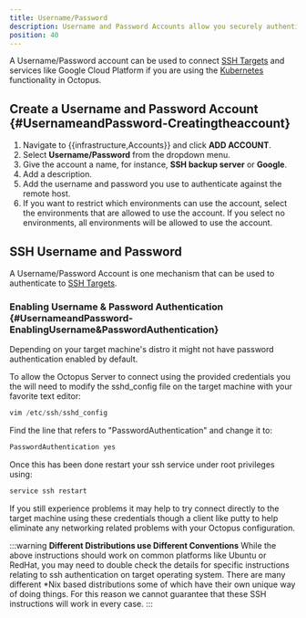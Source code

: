 ```yaml
---
title: Username/Password
description: Username and Password Accounts allow you securely authenticate with different services.
position: 40
---
```


A Username/Password account can be used to connect [SSH Targets](/docs/infrastructure/deployment-targets/ssh-targets/index.md) and services like Google Cloud Platform if you are using the [Kubernetes](/docs/deployment-examples/kubernetes-deployments/index.md) functionality in Octopus.

## Create a Username and Password Account {#UsernameandPassword-Creatingtheaccount}

1. Navigate to {{infrastructure,Accounts}} and click **ADD ACCOUNT**.
1. Select **Username/Password** from the dropdown menu.
1. Give the account a name, for instance, **SSH backup server** or **Google**.
1. Add a description.
1. Add the username and password you use to authenticate against the remote host.
1. If you want to restrict which environments can use the account, select the environments that are allowed to use the account. If you select no environments, all environments will be allowed to use the account.

## SSH Username and Password

A Username/Password Account is one mechanism that can be used to authenticate to [SSH Targets](/docs/infrastructure/deployment-targets/ssh-targets/index.md).

### Enabling Username & Password Authentication {#UsernameandPassword-EnablingUsername&amp;PasswordAuthentication}

Depending on your target machine's distro it might not have password authentication enabled by default.

To allow the Octopus Server to connect using the provided credentials you the will need to modify the sshd\_config file on the target machine with your favorite text editor:

```powershell
vim /etc/ssh/sshd_config
```
Find the line that refers to "PasswordAuthentication" and change it to:

```powershell
PasswordAuthentication yes
```

Once this has been done restart your ssh service under root privileges using:

```powershell
service ssh restart
```

If you still experience problems it may help to try connect directly to the target machine using these credentials though a client like putty to help eliminate any networking related problems with your Octopus configuration.

:::warning
**Different Distributions use Different Conventions**
While the above instructions should work on common platforms like Ubuntu or RedHat, you may need to double check the details for specific instructions relating to ssh authentication on target operating system. There are many different \*Nix based distributions some of which have their own unique way of doing things. For this reason we cannot guarantee that these SSH instructions will work in every case.
:::
